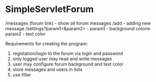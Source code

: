# SimpleServletForum

/messages (forum link) - show all forum messages
/add - adding new message
/settings?param1=&param2= - param1 - background colorm param2 - text color

Requirements for creating the program:
1) registation/login to the forum via login and password
2) only logged user may read and write messages
3) user may configure forum background and text color
4) store messages and users in lists
5) use filter
